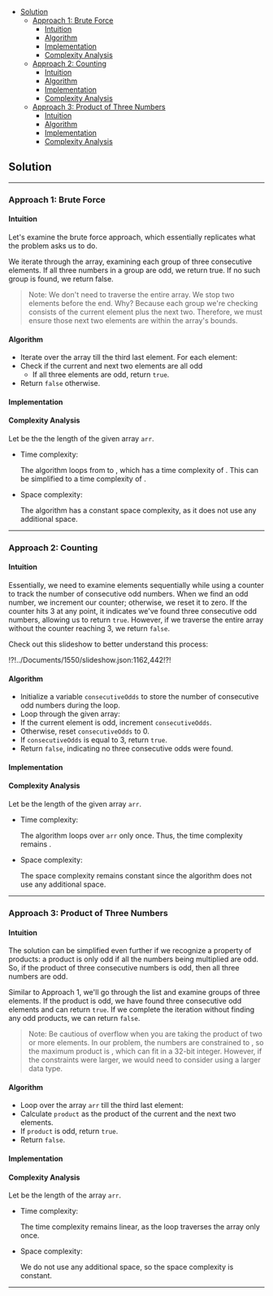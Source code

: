 - [Solution](#solution)
  - [Approach 1: Brute Force](#approach-1-brute-force)
    - [Intuition](#intuition)
    - [Algorithm](#algorithm)
    - [Implementation](#implementation)
    - [Complexity Analysis](#complexity-analysis)
  - [Approach 2: Counting](#approach-2-counting)
    - [Intuition](#intuition_1)
    - [Algorithm](#algorithm_1)
    - [Implementation](#implementation_1)
    - [Complexity Analysis](#complexity-analysis_1)
  - [Approach 3: Product of Three Numbers](#approach-3-product-of-three-numbers)
    - [Intuition](#intuition_2)
    - [Algorithm](#algorithm_2)
    - [Implementation](#implementation_2)
    - [Complexity Analysis](#complexity-analysis_2)

## Solution

* * *

### Approach 1: Brute Force

#### Intuition

Let's examine the brute force approach, which essentially replicates what the problem asks us to do.

We iterate through the array, examining each group of three consecutive elements. If all three numbers in a group are odd, we return true. If no such group is found, we return false.

> Note: We don't need to traverse the entire array. We stop two elements before the end. Why? Because each group we're checking consists of the current element plus the next two. Therefore, we must ensure those next two elements are within the array's bounds.

#### Algorithm

- Iterate over the array till the third last element. For each element:
- Check if the current and next two elements are all odd
  - If all three elements are odd, return `true`.
- Return `false` otherwise.

#### Implementation

#### Complexity Analysis

Let  be the the length of the given array `arr`.

- Time complexity:

  The algorithm loops from  to , which has a time complexity of . This can be simplified to a time complexity of .

- Space complexity:

  The algorithm has a constant space complexity, as it does not use any additional space.


* * *

### Approach 2: Counting

#### Intuition

Essentially, we need to examine elements sequentially while using a counter to track the number of consecutive odd numbers. When we find an odd number, we increment our counter; otherwise, we reset it to zero. If the counter hits 3 at any point, it indicates we've found three consecutive odd numbers, allowing us to return `true`. However, if we traverse the entire array without the counter reaching 3, we return `false`.

Check out this slideshow to better understand this process:

!?!../Documents/1550/slideshow.json:1162,442!?!

#### Algorithm

- Initialize a variable `consecutiveOdds` to store the number of consecutive odd numbers during the loop.
- Loop through the given array:
- If the current element is odd, increment `consecutiveOdds`.
- Otherwise, reset `consecutiveOdds` to 0.
- If `consecutiveOdds` is equal to 3, return `true`.
- Return `false`, indicating no three consecutive odds were found.

#### Implementation

#### Complexity Analysis

Let  be the length of the given array `arr`.

- Time complexity:

  The algorithm loops over `arr` only once. Thus, the time complexity remains .

- Space complexity:

  The space complexity remains constant since the algorithm does not use any additional space.


* * *

### Approach 3: Product of Three Numbers

#### Intuition

The solution can be simplified even further if we recognize a property of products: a product is only odd if all the numbers being multiplied are odd. So, if the product of three consecutive numbers is odd, then all three numbers are odd.

Similar to Approach 1, we'll go through the list and examine groups of three elements. If the product is odd, we have found three consecutive odd elements and can return `true`. If we complete the iteration without finding any odd products, we can return `false`.

> Note: Be cautious of overflow when you are taking the product of two or more elements. In our problem, the numbers are constrained to , so the maximum product is , which can fit in a 32-bit integer. However, if the constraints were larger, we would need to consider using a larger data type.

#### Algorithm

- Loop over the array `arr` till the third last element:
- Calculate `product` as the product of the current and the next two elements.
- If `product` is odd, return `true`.
- Return `false`.

#### Implementation

#### Complexity Analysis

Let  be the length of the array `arr`.

- Time complexity:

  The time complexity remains linear, as the loop traverses the array only once.

- Space complexity:

  We do not use any additional space, so the space complexity is constant.


* * *